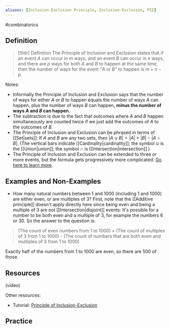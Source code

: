 ```yaml
---
aliases: [Inclusion-Exclusion Principle, Inclusion-Exclusion, PIE]
--- 
```


#combinatorics 

## Definition 

> [!tldr] Definition
> The Principle of Inclusion and Exclusion states that if an event $A$ can occur in $m$ ways, and an event $B$ can occur in $n$ ways, and there are $p$ ways for both $A$ and $B$ to happen at the same time, then the number of ways for the event "$A$ or $B$" to happen is $m+n-p$. 

Notes: 
- Informally the Principle of Inclusion and Exclusion says that the number of ways for either $A$ or $B$ to happen equals the number of ways $A$ can happen, plus the number of ways $B$ can happen, **minus the number of ways $A$ and $B$ can happen**. 
- The subtraction is due to the fact that outcomes where $A$ and $B$ happen simultaneously are counted twice if we just add the outcomes of $A$ to the outcomes of $B$. 
- The Principle of Inclusion and Exclusion can be phrased in terms of [[Set|sets]]: If $A$ and $B$ are any two sets, then $|A \cup B| = |A| + |B| - |A \cap B|$. (The vertical bars indicate [[Cardinality|cardinality]]; the symbol $\cup$ is the [[Union|union]]; the symbol $\cap$ is [[Intersection|intersection]].)
- The Principle of Inclusion and Exclusion can be extended to three or more events, but the formula gets progressively more complicated. [Go here to learn more](https://artofproblemsolving.com/wiki/index.php/Principle_of_Inclusion-Exclusion#Three_Set_Examples). 

## Examples and Non-Examples

- How many natural numbers between 1 and 1000 (including 1 and 1000) are either even, or are multiples of 3? First, note that the [[Additive principle]] doesn't apply directly here since being even and being a multiple of 3 are not [[Intersection|disjoint]] events: It's possible for a number to be both even and a multiple of 3, for example the numbers 6 or 30. So the answer to the question is: 

> (The count of even numbers from 1 to 1000) + (The count of multiples of 3 from 1 to 1000) - (The count of numbers that are both even and multiples of 3 from 1 to 1000)

Exactly half of the numbers from 1 to 1000 are even, so there are 500 of those. 


## Resources 

(video)

Other resources: 
- Tutorial: [Principle of Inclusion-Exclusion](https://artofproblemsolving.com/wiki/index.php/Principle_of_Inclusion-Exclusion)

## Practice 
